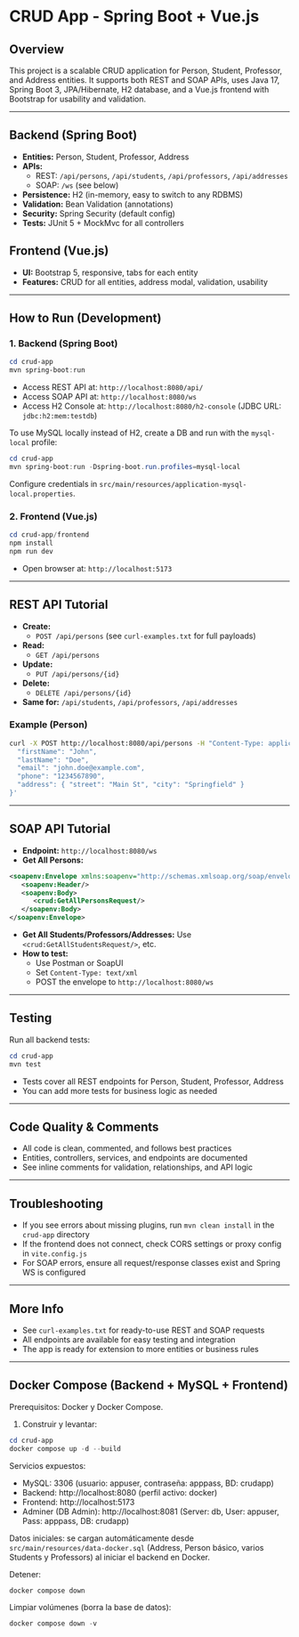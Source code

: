 # CRUD App - Spring Boot + Vue.js

## Overview
This project is a scalable CRUD application for Person, Student, Professor, and Address entities. It supports both REST and SOAP APIs, uses Java 17, Spring Boot 3, JPA/Hibernate, H2 database, and a Vue.js frontend with Bootstrap for usability and validation.

---

## Backend (Spring Boot)
- **Entities:** Person, Student, Professor, Address
- **APIs:**
  - REST: `/api/persons`, `/api/students`, `/api/professors`, `/api/addresses`
  - SOAP: `/ws` (see below)
- **Persistence:** H2 (in-memory, easy to switch to any RDBMS)
- **Validation:** Bean Validation (annotations)
- **Security:** Spring Security (default config)
- **Tests:** JUnit 5 + MockMvc for all controllers

## Frontend (Vue.js)
- **UI:** Bootstrap 5, responsive, tabs for each entity
- **Features:** CRUD for all entities, address modal, validation, usability

---

## How to Run (Development)

### 1. Backend (Spring Boot)
```powershell
cd crud-app
mvn spring-boot:run
```
- Access REST API at: `http://localhost:8080/api/`
- Access SOAP API at: `http://localhost:8080/ws`
- Access H2 Console at: `http://localhost:8080/h2-console` (JDBC URL: `jdbc:h2:mem:testdb`)

To use MySQL locally instead of H2, create a DB and run with the `mysql-local` profile:

```powershell
cd crud-app
mvn spring-boot:run -Dspring-boot.run.profiles=mysql-local
```
Configure credentials in `src/main/resources/application-mysql-local.properties`.

### 2. Frontend (Vue.js)
```powershell
cd crud-app/frontend
npm install
npm run dev
```
- Open browser at: `http://localhost:5173`

---

## REST API Tutorial

- **Create:**
  - `POST /api/persons` (see `curl-examples.txt` for full payloads)
- **Read:**
  - `GET /api/persons`
- **Update:**
  - `PUT /api/persons/{id}`
- **Delete:**
  - `DELETE /api/persons/{id}`
- **Same for:** `/api/students`, `/api/professors`, `/api/addresses`

### Example (Person)
```bash
curl -X POST http://localhost:8080/api/persons -H "Content-Type: application/json" -d '{
  "firstName": "John",
  "lastName": "Doe",
  "email": "john.doe@example.com",
  "phone": "1234567890",
  "address": { "street": "Main St", "city": "Springfield" }
}'
```

---

## SOAP API Tutorial

- **Endpoint:** `http://localhost:8080/ws`
- **Get All Persons:**
```xml
<soapenv:Envelope xmlns:soapenv="http://schemas.xmlsoap.org/soap/envelope/" xmlns:crud="http://example.com/crudapp/soap">
   <soapenv:Header/>
   <soapenv:Body>
      <crud:GetAllPersonsRequest/>
   </soapenv:Body>
</soapenv:Envelope>
```
- **Get All Students/Professors/Addresses:** Use `<crud:GetAllStudentsRequest/>`, etc.
- **How to test:**
  - Use Postman or SoapUI
  - Set `Content-Type: text/xml`
  - POST the envelope to `http://localhost:8080/ws`

---

## Testing

Run all backend tests:
```powershell
cd crud-app
mvn test
```
- Tests cover all REST endpoints for Person, Student, Professor, Address
- You can add more tests for business logic as needed

---

## Code Quality & Comments
- All code is clean, commented, and follows best practices
- Entities, controllers, services, and endpoints are documented
- See inline comments for validation, relationships, and API logic

---

## Troubleshooting
- If you see errors about missing plugins, run `mvn clean install` in the `crud-app` directory
- If the frontend does not connect, check CORS settings or proxy config in `vite.config.js`
- For SOAP errors, ensure all request/response classes exist and Spring WS is configured

---

## More Info
- See `curl-examples.txt` for ready-to-use REST and SOAP requests
- All endpoints are available for easy testing and integration
- The app is ready for extension to more entities or business rules

---

## Docker Compose (Backend + MySQL + Frontend)

Prerequisitos: Docker y Docker Compose.

1) Construir y levantar:

```powershell
cd crud-app
docker compose up -d --build
```

Servicios expuestos:
- MySQL: 3306 (usuario: appuser, contraseña: apppass, BD: crudapp)
- Backend: http://localhost:8080 (perfil activo: docker)
- Frontend: http://localhost:5173
- Adminer (DB Admin): http://localhost:8081 (Server: db, User: appuser, Pass: apppass, DB: crudapp)

Datos iniciales: se cargan automáticamente desde `src/main/resources/data-docker.sql` (Address, Person básico, varios Students y Professors) al iniciar el backend en Docker.

Detener:

```powershell
docker compose down
```

Limpiar volúmenes (borra la base de datos):

```powershell
docker compose down -v
```

